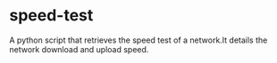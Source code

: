 # speed-test
A python script that retrieves the speed test of a network.It details the network download and upload speed.
